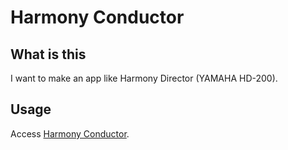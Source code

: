 # Harmony Conductor

## What is this

I want to make an app like Harmony Director (YAMAHA HD-200).

## Usage

Access [Harmony Conductor](https://harmony-conductor.netlify.com).